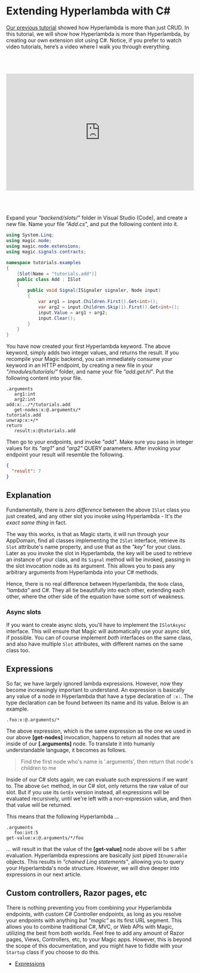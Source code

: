 # Extending Hyperlambda with C#

[Our previous tutorial](/tutorials/send-email) showed
how Hyperlambda is more than just CRUD. In this tutorial, we
will show how Hyperlambda is more than Hyperlambda, by creating
our own extension slot using C#.
Notice, if you prefer to watch video tutorials, here’s a video
where I walk you through everything.

<div style="position:relative; padding-bottom:56.25%; padding-top:30px; height:0; overflow:hidden;margin-top:4rem;margin-bottom:4rem;">
<iframe width="560" height="315" style="position:absolute; top:0; left:0; width:100%; height:100%;" src="https://www.youtube.com/embed/ou7T9YeIQAw" frameborder="0" allow="accelerometer; autoplay; encrypted-media; gyroscope; picture-in-picture" allowfullscreen></iframe>
</div>

Expand your _"backend/slots/"_ folder in Visual Studio (Code), and create a new file.
Name your file _"Add.cs_", and put the following content into it.

```csharp
using System.Linq;
using magic.node;
using magic.node.extensions;
using magic.signals.contracts;

namespace tutorials.examples
{
    [Slot(Name = "tutorials.add")]
    public class Add : ISlot
    {
        public void Signal(ISignaler signaler, Node input)
        {
            var arg1 = input.Children.First().Get<int>();
            var arg2 = input.Children.Skip(1).First().Get<int>();
            input.Value = arg1 + arg2;
            input.Clear();
        }
    }
}
```

You have now created your first Hyperlambda
keyword. The above keyword, simply adds two integer values, and
returns the result. If you recompile your Magic backend, you can
immediately consume your keyword in an HTTP endpoint, by creating
a new file in your _"/modules/tutorials/"_ folder, and name your
file _"add.get.hl"_. Put the following content into your file.

```
.arguments
   arg1:int
   arg2:int
add:x:../*/tutorials.add
   get-nodes:x:@.arguments/*
tutorials.add
unwrap:x:+/*
return
   result:x:@tutorials.add
```

Then go to your endpoints, and invoke _"add"_. Make sure
you pass in integer values for its _"arg1"_ and _"arg2"_ QUERY
parameters. After invoking your endpoint your result will
resemble the following.

```json
{
  "result": 7
}
```

## Explanation

Fundamentally, there is _zero difference_ between the above
`ISlot` class you just created, and any other slot you invoke
using Hyperlambda - It's _the exact same thing_ in fact.

The way this works, is that as Magic starts, it will run
through your AppDomain, find all classes implementing the
`ISlot` interface, retrieve its `Slot` attribute's name
property, and use that as the _"key"_ for your class. Later
as you invoke the slot in Hyperlambda, the key will be used
to retrieve an instance of your class, and its `Signal`
method will be invoked, passing in the slot invocation node
as its argument. This allows you to pass any arbitrary
arguments from Hyperlambda into your C# methods.

Hence, there is no real difference between Hyperlambda,
the `Node` class, _"lambda"_ and C#. They all tie beautifully
into each other, extending each other, where the other side
of the equation have some sort of weakness.

### Async slots

If you want to create async slots, you'll have to
implement the `ISlotAsync` interface. This will ensure
that Magic will automatically use your async slot,
if possible. You can
of course implement _both_ interfaces on the same class,
and also have multiple `Slot` attributes, with different
names on the same class too.

## Expressions

So far, we have largely ignored lambda expressions.
However, now they become increasingly important to understand. An
expression is basically any value of a node in Hyperlambda that
have a type declaration of `:x:`. The type declaration can be
found between its name and its value. Below is an example.

```
.foo:x:@.arguments/*
```

The above expression, which is the same expression as the
one we used in our above **[get-nodes]** invocation, happens
to return all nodes that are inside of our **[.arguments]**
node. To translate it into humanly understandable language,
it becomes as follows.

> Find the first node who's name is '.arguments', then return that node's children to me

Inside of our C# slots again, we can evaluate such expressions
if we want to. The above `Get` method, in our C# slot, only returns
the raw value of our slot. But if you use its `GetEx` version instead,
all expressions will be evaluated recursively, until we're left with a
non-expression value, and then that value will be returned.

This means that the following Hyperlambda ...

```
.arguments
   foo:int:5
get-value:x:@.arguments/*/foo
```

... will result in that the value of the **[get-value]** node above
will be `5` after evaluation. Hyperlambda expressions are basically just
piped `IEnumerable` objects. This results in _"chained Linq statements"_,
allowing you to query your Hyperlambda's node structure.
However, we will dive deeper into expressions in our next article.

## Custom controllers, Razor pages, etc

There is nothing preventing you from combining your Hyperlambda
endpoints, with custom C# Controller endpoints, as long as
you resolve your endpoints with anything _but_ _"magic"_ as
its first URL segment. This allows you to combine traditional C#,
MVC, or Web APIs with Magic, utilizing the best from both worlds.
Feel free to add any amount of Razor pages, Views, Controllers,
etc, to your Magic apps. However, this is beyond
the scope of this documentation, and you might have to fiddle with
your `Startup` class if you choose to do this.

* [Expressions](/tutorials/expressions)
